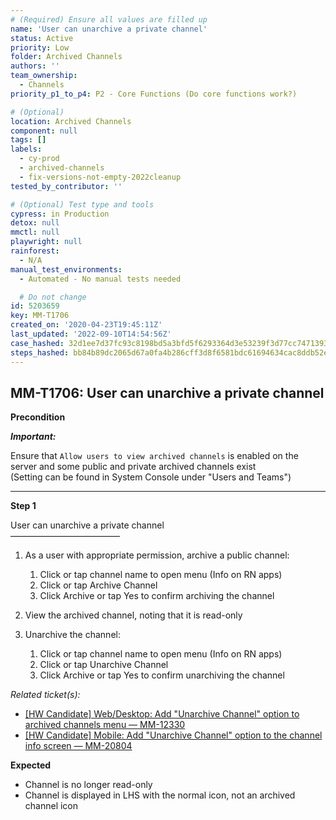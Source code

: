 ```yaml
---
# (Required) Ensure all values are filled up
name: 'User can unarchive a private channel'
status: Active
priority: Low
folder: Archived Channels
authors: ''
team_ownership:
  - Channels
priority_p1_to_p4: P2 - Core Functions (Do core functions work?)

# (Optional)
location: Archived Channels
component: null
tags: []
labels:
  - cy-prod
  - archived-channels
  - fix-versions-not-empty-2022cleanup
tested_by_contributor: ''

# (Optional) Test type and tools
cypress: in Production
detox: null
mmctl: null
playwright: null
rainforest:
  - N/A
manual_test_environments:
  - Automated - No manual tests needed

  # Do not change
id: 5203659
key: MM-T1706
created_on: '2020-04-23T19:45:11Z'
last_updated: '2022-09-10T14:54:56Z'
case_hashed: 32d1ee7d37fc93c8198bd5a3bfd5f6293364d3e53239f3d77cc74713935aea42c9e2a6b7eded72e300a61a96742bd7d0
steps_hashed: bb84b89dc2065d67a0fa4b286cff3d8f6581bdc61694634cac8ddb52e455d1ca8a4c552a8e35f615a5b918aa07c9b074
---
```


<!-- (Auto-generated) Based on frontmatter's "key" and "name" -->

## MM-T1706: User can unarchive a private channel

**Precondition**

_**Important:**_

Ensure that `Allow users to view archived channels` is enabled on the server and some public and private archived channels exist\
(Setting can be found in System Console under "Users and Teams")

---

**Step 1**

User can unarchive a private channel\
–––––––––––––––––––––––––

1. As a user with appropriate permission, archive a public channel:

   1. Click or tap channel name to open menu (Info on RN apps)
   2. Click or tap Archive Channel
   3. Click Archive or tap Yes to confirm archiving the channel

2. View the archived channel, noting that it is read-only

3. Unarchive the channel:

   1. Click or tap channel name to open menu (Info on RN apps)
   2. Click or tap Unarchive Channel
   3. Click Archive or tap Yes to confirm unarchiving the channel

_Related ticket(s):_

- [\[HW Candidate\] Web/Desktop: Add "Unarchive Channel" option to archived channels menu — MM-12330](https://mattermost.atlassian.net/browse/MM-12330)
- [\[HW Candidate\] Mobile: Add "Unarchive Channel" option to the channel info screen — MM-20804](https://mattermost.atlassian.net/browse/MM-20804)

**Expected**

- Channel is no longer read-only
- Channel is displayed in LHS with the normal icon, not an archived channel icon
